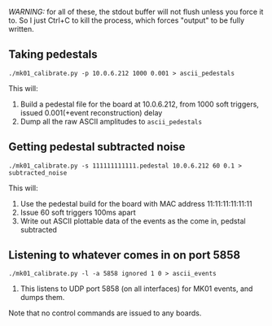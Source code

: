 *WARNING:* for all of these, the stdout buffer will not flush unless you force it to. So I just Ctrl+C to kill the
process, which forces "output" to be fully written.

## Taking pedestals

```
./mk01_calibrate.py -p 10.0.6.212 1000 0.001 > ascii_pedestals
```

This will:

1. Build a pedestal file for the board at 10.0.6.212, from 1000 soft triggers, issued 0.001(+event reconstruction) delay
2. Dump all the raw ASCII amplitudes to `ascii_pedestals`


## Getting pedestal subtracted noise

```
./mk01_calibrate.py -s 111111111111.pedestal 10.0.6.212 60 0.1 > subtracted_noise
```

This will:

1. Use the pedestal build for the board with MAC address 11:11:11:11:11:11
2. Issue 60 soft triggers 100ms apart
3. Write out ASCII plottable data of the events as the come in, pedstal subtracted

## Listening to whatever comes in on port 5858

```
./mk01_calibrate.py -l -a 5858 ignored 1 0 > ascii_events
```

1. This listens to UDP port 5858 (on all interfaces) for MK01 events, and dumps them.

Note that no control commands are issued to any boards.